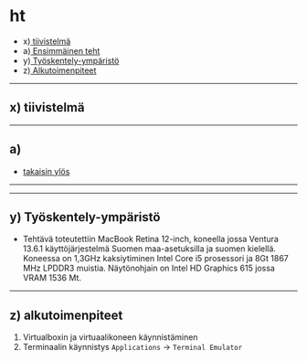 # ht

- x)[ tiivistelmä](https://github.com/syjaka/Linux-Palvelimet-2024/blob/main/h4_VirtualServer_OmaDomain.md#x-tiivistelmä)
- a)[ Ensimmäinen teht](https://github.com/syjaka/Linux-Palvelimet-2024/blob/main/h4_VirtualServer_OmaDomain.md#a-)
- y)[ Työskentely-ympäristö](https://github.com/syjaka/Linux-Palvelimet-2024/blob/main/h4_VirtualServer_OmaDomain.md#y-työskentely-ympäristö)
- z)[ Alkutoimenpiteet](https://github.com/syjaka/Linux-Palvelimet-2024/blob/main/h4_VirtualServer_OmaDomain.md#z-alkutoimenpiteet)

---
  ## x) tiivistelmä

---
  ## a) 

 - [ takaisin ylös](https://github.com/syjaka/Linux-Palvelimet-2024/blob/main/h4_VirtualServer_OmaDomain.md#h4)
---

---

  ## y) Työskentely-ympäristö
  - Tehtävä toteutettiin MacBook Retina 12-inch, koneella jossa Ventura 13.6.1 käyttöjärjestelmä Suomen maa-asetuksilla ja suomen kielellä. Koneessa on 1,3GHz kaksiytiminen Intel Core i5 prosessori ja 8Gt 1867 MHz LPDDR3 muistia. Näytönohjain on Intel HD Graphics 615 jossa VRAM 1536 Mt.
---

  ## z) alkutoimenpiteet
  1. Virtualboxin ja virtuaalikoneen käynnistäminen
  2. Terminaalin käynnistys `Applications` -> `Terminal Emulator`
